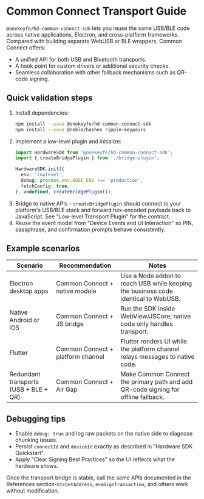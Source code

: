# Common Connect Transport Guide

`@onekeyfe/hd-common-connect-sdk` lets you reuse the same USB/BLE code across native applications, Electron, and cross-platform frameworks. Compared with building separate WebUSB or BLE wrappers, Common Connect offers:

- A unified API for both USB and Bluetooth transports.
- A hook point for custom drivers or additional security checks.
- Seamless collaboration with other fallback mechanisms such as QR-code signing.

## Quick validation steps

1. Install dependencies:
   ```bash
   npm install --save @onekeyfe/hd-common-connect-sdk
   npm install --save @noble/hashes ripple-keypairs
   ```
2. Implement a low-level plugin and initialize:
   ```typescript
   import HardwareSDK from '@onekeyfe/hd-common-connect-sdk';
   import { createBridgePlugin } from './bridge-plugin';

   HardwareSDK.init({
     env: 'lowlevel',
     debug: process.env.NODE_ENV !== 'production',
     fetchConfig: true,
   }, undefined, createBridgePlugin());
   ```
3. Bridge to native APIs - `createBridgePlugin` should connect to your platform's USB/BLE stack and forward hex-encoded payloads back to JavaScript. See "Low-level Transport Plugin" for the contract.
4. Reuse the event model from "Device Events and UI Interaction" so PIN, passphrase, and confirmation prompts behave consistently.

## Example scenarios

| Scenario | Recommendation | Notes |
| --- | --- | --- |
| Electron desktop apps | Common Connect + native module | Use a Node addon to reach USB while keeping the business code identical to WebUSB. |
| Native Android or iOS | Common Connect + JS bridge | Run the SDK inside WebView/JSCore; native code only handles transport. |
| Flutter | Common Connect + platform channel | Flutter renders UI while the platform channel relays messages to native code. |
| Redundant transports (USB + BLE + QR) | Common Connect + Air Gap | Make Common Connect the primary path and add QR-code signing for offline fallback. |

## Debugging tips

- Enable `debug: true` and log raw packets on the native side to diagnose chunking issues.
- Persist `connectId` and `deviceId` exactly as described in "Hardware SDK Quickstart".
- Apply "Clear Signing Best Practices" so the UI reflects what the hardware shows.

Once the transport bridge is stable, call the same APIs documented in the References section-`btcGetAddress`, `evmSignTransaction`, and others work without modification.